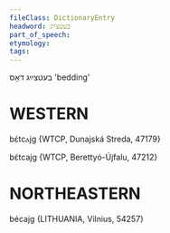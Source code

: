 ```yaml
---
fileClass: DictionaryEntry
headword: בעטצײַג
part_of_speech: 
etymology: 
tags: 
---
```

בעטצײַג
דאָס 
'bedding'

WESTERN
========

bɛ́tcⲁjg {WTCP, Dunajská Streda, 47179}

bɛ́tcajg {WTCP, Berettyó-Újfalu, 47212}

NORTHEASTERN
==============

bécajg {LITHUANIA, Vilnius, 54257}